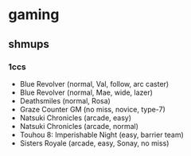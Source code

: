 # gaming

## shmups

### 1ccs
- Blue Revolver (normal, Val, follow, arc caster)
- Blue Revolver (normal, Mae, wide, lazer)
- Deathsmiles (normal, Rosa)
- Graze Counter GM (no miss, novice, type-7)
- Natsuki Chronicles (arcade, easy)
- Natsuki Chronicles (arcade, normal)
- Touhou 8: Imperishable Night (easy, barrier team)
- Sisters Royale (arcade, easy, Sonay, no miss)
